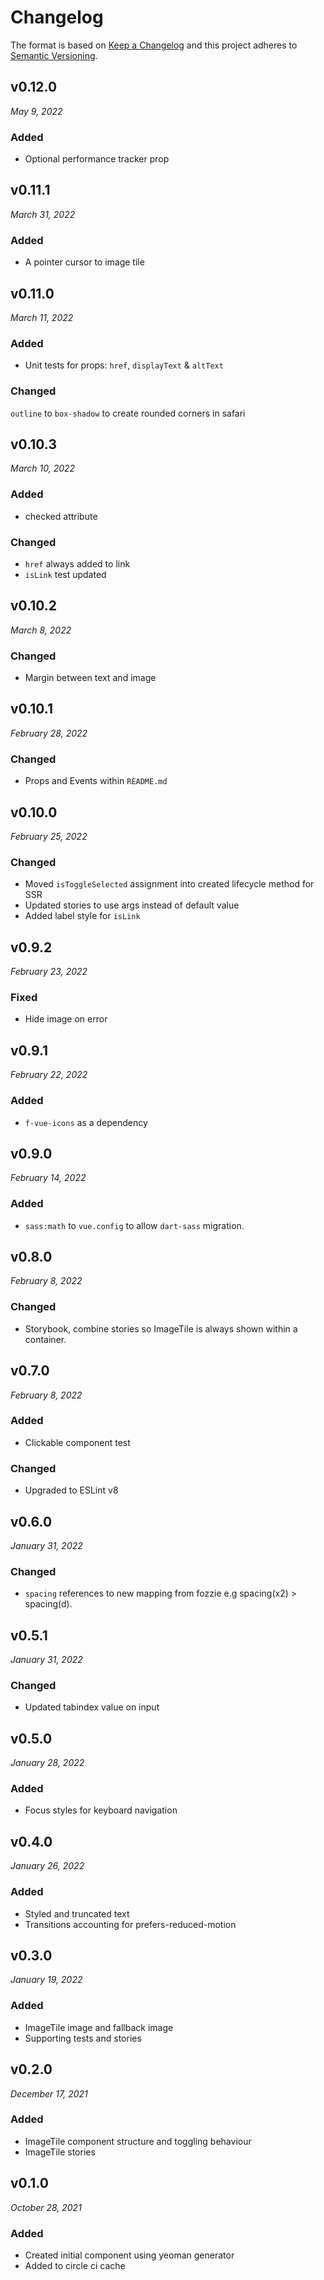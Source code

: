 # Changelog

The format is based on [Keep a Changelog](http://keepachangelog.com/en/1.0.0/)
and this project adheres to [Semantic Versioning](http://semver.org/spec/v2.0.0.html).

v0.12.0
------------------------------
*May 9, 2022*

### Added
- Optional performance tracker prop

v0.11.1
------------------------------
*March 31, 2022*

### Added
- A pointer cursor to image tile

v0.11.0
------------------------------
*March 11, 2022*

### Added
- Unit tests for props: `href`, `displayText` & `altText`

### Changed
`outline` to `box-shadow` to create rounded corners in safari


v0.10.3
------------------------------
*March 10, 2022*

### Added
- checked attribute 

### Changed
- `href` always added to link
- `isLink` test updated

v0.10.2
------------------------------
*March 8, 2022*

### Changed
- Margin between text and image

v0.10.1
------------------------------
*February 28, 2022*

### Changed
- Props and Events within `README.md`

v0.10.0
------------------------------
*February 25, 2022*

### Changed
        
- Moved `isToggleSelected` assignment into created lifecycle method for SSR
- Updated stories to use args instead of default value
- Added label style for `isLink`


v0.9.2
------------------------------
*February 23, 2022*

### Fixed
- Hide image on error

v0.9.1
------------------------------
*February 22, 2022*

### Added
- `f-vue-icons` as a dependency

v0.9.0
------------------------------
*February 14, 2022*

### Added
- `sass:math` to `vue.config` to allow `dart-sass` migration.


v0.8.0
------------------------------
*February 8, 2022*

### Changed
- Storybook, combine stories so ImageTile is always shown within a container.


v0.7.0
------------------------------
*February 8, 2022*

### Added
- Clickable component test

### Changed
- Upgraded to ESLint v8


v0.6.0
------------------------------
*January 31, 2022*

### Changed
- `spacing` references to new mapping from fozzie e.g spacing(x2) > spacing(d).


v0.5.1
------------------------------
*January 31, 2022*

### Changed
- Updated tabindex value on input

v0.5.0
------------------------------
*January 28, 2022*

### Added
- Focus styles for keyboard navigation


v0.4.0
------------------------------
*January 26, 2022*

### Added
- Styled and truncated text
- Transitions accounting for prefers-reduced-motion


v0.3.0
------------------------------
*January 19, 2022*

### Added
- ImageTile image and fallback image
- Supporting tests and stories


v0.2.0
------------------------------
*December 17, 2021*

### Added
- ImageTile component structure and toggling behaviour
- ImageTile stories

v0.1.0
------------------------------
*October 28, 2021*

### Added
- Created initial component using yeoman generator
- Added to circle ci cache
